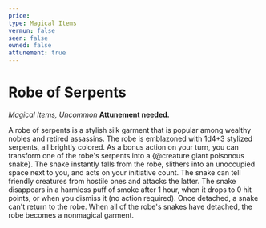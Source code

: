 ```yaml
---
price: 
type: Magical Items
vermun: false
seen: false
owned: false
attunement: true
---
```

# Robe of Serpents

*Magical Items, Uncommon* **Attunement needed.**

A robe of serpents is a stylish silk garment that is popular among wealthy nobles and retired assassins. The robe is emblazoned with 1d4+3 stylized serpents, all brightly colored. As a bonus action on your turn, you can transform one of the robe's serpents into a {@creature giant poisonous snake}. The snake instantly falls from the robe, slithers into an unoccupied space next to you, and acts on your initiative count. The snake can tell friendly creatures from hostile ones and attacks the latter. The snake disappears in a harmless puff of smoke after 1 hour, when it drops to 0 hit points, or when you dismiss it (no action required). Once detached, a snake can't return to the robe. When all of the robe's snakes have detached, the robe becomes a nonmagical garment.